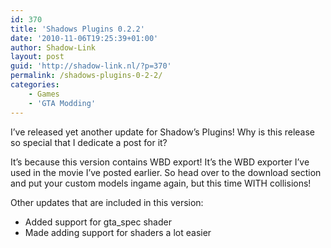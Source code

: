 ```yaml
---
id: 370
title: 'Shadows Plugins 0.2.2'
date: '2010-11-06T19:25:39+01:00'
author: Shadow-Link
layout: post
guid: 'http://shadow-link.nl/?p=370'
permalink: /shadows-plugins-0-2-2/
categories:
    - Games
    - 'GTA Modding'
---
```


I’ve released yet another update for Shadow’s Plugins! Why is this release so special that I dedicate a post for it?

It’s because this version contains WBD export! It’s the WBD exporter I’ve used in the movie I’ve posted earlier. So head over to the download section and put your custom models ingame again, but this time WITH collisions!

Other updates that are included in this version:

- Added support for gta\_spec shader
- Made adding support for shaders a lot easier